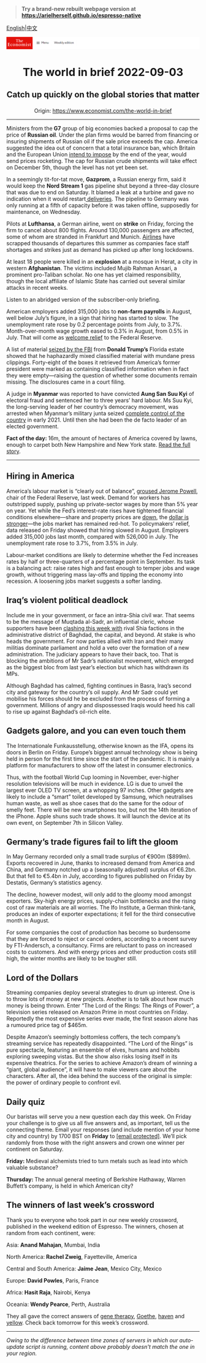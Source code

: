 > **Try a brand-new rebuilt webpage version at https://arielherself.github.io/espresso-native**

[English](https://github.com/arielherself/espresso/blob/main/README.md)|[中文](https://github-com.translate.goog/arielherself/espresso/blob/main/README.md?_x_tr_sl=en&_x_tr_tl=zh-CN&_x_tr_hl=zh-CN&_x_tr_pto=wapp)



![The Economist](menubar.png)

# <p align="center">The world in brief 2022-09-03</p>

## <p align="center">Catch up quickly on the global stories that matter</p>

<p align="center">Origin: <a href="https://www.economist.com/the-world-in-brief">https://www.economist.com/the-world-in-brief</a><hr>

Ministers from the<strong> G7</strong> group of big economies backed a proposal to cap the price of <strong>Russian oil</strong>. Under the plan firms would be barred from financing or insuring shipments of Russian oil if the sale price exceeds the cap. America suggested the idea out of concern that a total insurance ban, which Britain and the European Union [intend to impose](https://www.economist.com/finance-and-economics/2022/08/24/western-sanctions-will-eventually-impair-russias-economy) by the end of the year, would send prices rocketing. The cap for Russian crude shipments will take effect on December 5th, though the level has not yet been set.

In a seemingly tit-for-tat move, <strong>Gazprom</strong>, a Russian energy firm, said it would keep the <strong>Nord Stream 1</strong> gas pipeline shut beyond a three-day closure that was due to end on Saturday. It blamed a leak at a turbine and gave no indication when it would restart[ deliveries](https://www.economist.com/europe/2022/07/11/europe-is-preparing-for-russian-gas-to-be-cut-off-this-winter). The pipeline to Germany was only running at a fifth of capacity before it was taken offline, supposedly for maintenance, on Wednesday.

Pilots at <strong>Lufthansa</strong>, a German airline, went on <strong>strike</strong> on Friday, forcing the firm to cancel about 800 flights. Around 130,000 passengers are affected, some of whom are stranded in Frankfurt and Munich. [Airlines](https://www.economist.com/business/2022/06/09/air-travel-is-taking-flight-again) have scrapped thousands of departures this summer as companies face staff shortages and strikes just as demand has picked up after long lockdowns.

At least 18 people were killed in an <strong>explosion</strong> at a mosque in Herat, a city in western <strong>Afghanistan</strong>. The victims included Mujib Rahman Ansari, a prominent pro-Taliban scholar. No one has yet claimed responsibility, though the local affiliate of Islamic State has carried out several similar attacks in recent weeks.

Listen to an abridged version of the subscriber-only briefing.

American employers added 315,000 jobs to <strong>non-farm payrolls</strong> in August, well below July’s figure, in a sign that hiring has started to slow. The unemployment rate rose by 0.2 percentage points from July, to 3.7%. Month-over-month wage growth eased to 0.3% in August, from 0.5% in July. That will come as [welcome relief](https://www.economist.com/graphic-detail/2022/07/27/the-fed-is-no-longer-taking-baby-steps-to-rein-in-inflation) to the Federal Reserve.

A list of material [seized by the FBI](https://www.economist.com/united-states/2022/08/17/merrick-garland-is-not-naive-about-political-violence) from <strong>Donald Trump’s</strong> Florida estate showed that he haphazardly mixed classified material with mundane press clippings. Forty-eight of the boxes it retrieved from America’s former president were marked as containing classified information when in fact they were empty—raising the question of whether some documents remain missing. The disclosures came in a court filing.

A judge in <strong>Myanmar </strong>was reported to have convicted <strong>Aung San Suu Kyi</strong> of electoral fraud and sentenced her to three years’ hard labour. Ms Suu Kyi, the long-serving leader of her country’s democracy movement, was arrested when Myanmar’s military junta seized [complete control of the country](https://www.economist.com/asia/2021/02/01/aung-san-suu-kyi-is-arrested-as-myanmars-generals-seize-power) in early 2021. Until then she had been the de facto leader of an elected government.

<strong>Fact of the day: </strong>16m, the amount of hectares of America covered by lawns, enough to carpet both New Hampshire and New York state. [Read the full story](https://www.economist.com/1843/2022/08/16/the-going-gets-turf-do-lawns-have-a-future-in-the-age-of-drought).

----------

## Hiring in America

America’s labour market is “clearly out of balance”, [groused Jerome Powell](https://www.economist.com/finance-and-economics/2022/08/30/central-bankers-worry-that-a-new-era-of-high-inflation-is-beginning), chair of the Federal Reserve, last week. Demand for workers has outstripped supply, pushing up private-sector wages by more than 5% year on year. Yet while the Fed’s interest-rate rises have tightened financial conditions elsewhere—share and property prices are [down](https://www.economist.com/finance-and-economics/2022/08/03/an-anatomy-of-this-years-market-mayhem), the [dollar is stronger](https://www.economist.com/the-economist-explains/2022/07/20/why-the-dollar-is-so-strong)—the jobs market has remained red-hot. To policymakers’ relief, data released on Friday showed that hiring slowed in August. Employers added 315,000 jobs last month, compared with 526,000 in July. The unemployment rate rose to 3.7%, from 3.5% in July.

Labour-market conditions are likely to determine whether the Fed increases rates by half or three-quarters of a percentage point in September. Its task is a balancing act: raise rates high and fast enough to temper jobs and wage growth, without triggering mass lay-offs and tipping the economy into recession. A loosening jobs market suggests a softer landing.

## Iraq’s violent political deadlock

Include me in your government, or face an intra-Shia civil war. That seems to be the message of Muqtada al-Sadr, an influential cleric, whose supporters have been [clashing this week with](https://www.economist.com/middle-east-and-africa/2022/08/31/iraqs-political-deadlock-turns-violent) rival Shia factions in the administrative district of Baghdad, the capital, and beyond. At stake is who heads the government. For now parties allied with Iran and their many militias dominate parliament and hold a veto over the formation of a new administration. The judiciary appears to have their back, too. That is blocking the ambitions of Mr Sadr’s nationalist movement, which emerged as the biggest bloc from last year’s election but which has withdrawn its MPs.

Although Baghdad has calmed, fighting continues in Basra, Iraq’s second city and gateway for the country’s oil supply. And Mr Sadr could yet mobilise his forces should he be excluded from the process of forming a government. Millions of angry and dispossessed Iraqis would heed his call to rise up against Baghdad’s oil-rich elite.

## Gadgets galore, and you can even touch them

The Internationale Funkausstellung, otherwise known as the IFA, opens its doors in Berlin on Friday. Europe’s biggest annual technology show is being held in person for the first time since the start of the pandemic. It is mainly a platform for manufacturers to show off the latest in consumer electronics. 

Thus, with the football World Cup looming in November, ever-higher resolution televisions will be much in evidence. LG is due to unveil the largest ever OLED TV screen, at a whopping 97 inches. Other gadgets are likely to include a “smart” toilet developed by Samsung, which neutralises human waste, as well as shoe cases that do the same for the odour of smelly feet. There will be new smartphones too, but not the 14th iteration of the iPhone. Apple shuns such trade shows. It will launch the device at its own event, on September 7th in Silicon Valley.

## Germany’s trade figures fail to lift the gloom

In May Germany recorded only a small trade surplus of €900m ($899m). Exports recovered in June, thanks to increased demand from America and China, and Germany notched up a (seasonally adjusted) surplus of €6.2bn. But that fell to €5.4bn in July, according to figures published on Friday by Destatis, Germany’s statistics agency. 

The decline, however modest, will only add to the gloomy mood amongst exporters. Sky-high energy prices, supply-chain bottlenecks and the rising cost of raw materials are all worries. The Ifo Institute, a German think-tank, produces an index of exporter expectations; it fell for the third consecutive month in August.

For some companies the cost of production has become so burdensome that they are forced to reject or cancel orders, according to a recent survey by FTI-Andersch, a consultancy. Firms are reluctant to pass on increased costs to customers. And with energy prices and other production costs still high, the winter months are likely to be tougher still. 

## Lord of the Dollars

Streaming companies deploy several strategies to drum up interest. One is to throw lots of money at new projects. Another is to talk about how much money is being thrown. Enter “The Lord of the Rings: The Rings of Power”, a television series released on Amazon Prime in most countries on Friday. Reportedly the most expensive series ever made, the first season alone has a rumoured price tag of $465m. 

Despite Amazon’s seemingly bottomless coffers, the tech company’s streaming service has repeatedly disappointed. “The Lord of the Rings” is pure spectacle, featuring an ensemble of elves, humans and hobbits exploring sweeping vistas. But the show also risks losing itself in its expensive theatrics. For the series to achieve Amazon’s dream of winning a “giant, global audience”, it will have to make viewers care about the characters. After all, the idea behind the success of the original is simple: the power of ordinary people to confront evil. 

## Daily quiz

Our baristas will serve you a new question each day this week. On Friday your challenge is to give us all five answers and, as important, tell us the connecting theme. Email your responses (and include mention of your home city and country) by 1700 BST on <strong>Friday</strong> to [<span class="__cf_email__" data-cfemail="e7b6928e9da294979582949488a782848889888a8e9493c984888a">[email&#160;protected]</span>](https://mail.google.com/mail/?view=cm&amp;fs=1&amp;tf=1&amp;to=QuizEspresso@economist.com). We’ll pick randomly from those with the right answers and crown one winner per continent on Saturday.

<strong>Friday: </strong>Medieval alchemists tried to turn metals such as lead into which valuable substance?

<strong>Thursday: </strong>The annual general meeting of Berkshire Hathaway, Warren Buffett’s company, is held in which American city? 

## The winners of last week’s crossword

Thank you to everyone who took part in our new weekly crossword, published in the weekend edition of Espresso. The winners, chosen at random from each continent, were: 

Asia: <strong>Anand Mahajan</strong>, Mumbai, India

North America:<strong> Rachel Zweig</strong>, Fayetteville, America 

Central and South America: <strong>Jaime Jean</strong>, Mexico City, Mexico 

Europe: <strong>David Powles</strong>, Paris, France 

Africa:<strong> Hasit Raja</strong>, Nairobi, Kenya

Oceania: <strong>Wendy Pearce</strong>, Perth, Australia 

They all gave the correct answers of [gene therapy](https://www.economist.com/briefing/2022/08/25/gene-therapies-must-become-miracles-of-medicine), [Goethe](https://www.economist.com/culture/2022/08/25/revisit-the-musings-of-the-greatest-writer-in-the-german-language), [haven](https://www.economist.com/finance-and-economics/2022/08/24/western-sanctions-will-eventually-impair-russias-economy) and [yellow](https://www.economist.com/science-and-technology/2022/08/24/in-the-world-of-greenery-no-good-deed-goes-unpunished). Check back tomorrow for this week’s crossword. 

----------

*Owing to the difference between time zones of servers in which our auto-update script is running, content above probably doesn't match the one in your region.*
